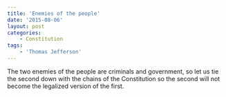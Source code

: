 ```yaml
---
title: 'Enemies of the people'
date: '2015-08-06'
layout: post
categories:
    - Constitution
tags:
    - 'Thomas Jefferson'
---
```


The two enemies of the people are criminals and government, so let us tie the second down with the chains of the Constitution so the second will not become the legalized version of the first.